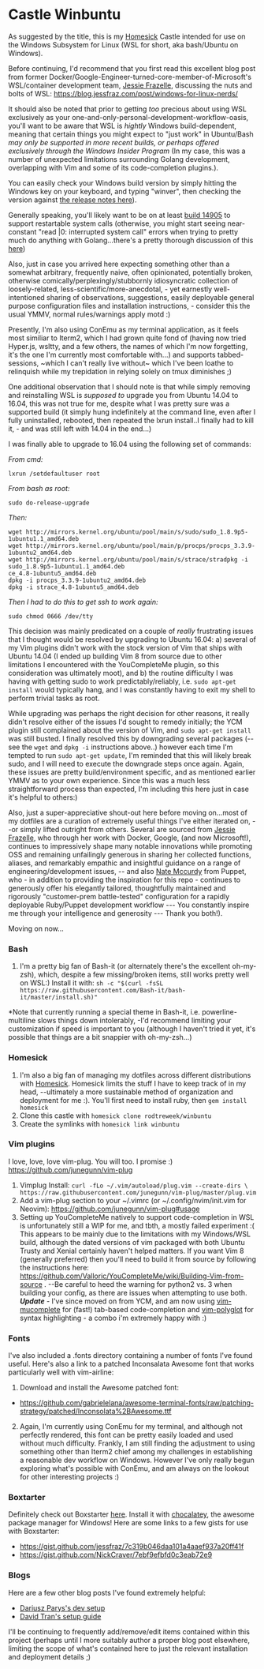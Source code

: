 # Castle Winbuntu

As suggested by the title, this is my [Homesick](https://github.com/technicalpickles/homesick) Castle intended for use on the Windows Subsystem for Linux (WSL for short, aka bash/Ubuntu on Windows).

Before continuing, I'd recommend that you first read this excellent blog post from former Docker/Google-Engineer-turned-core-member-of-Microsoft's WSL/container development team, [Jessie Frazelle](https://github.com/jessfraz), discussing the nuts and bolts of WSL: https://blog.jessfraz.com/post/windows-for-linux-nerds/  

It should also be noted that prior to getting *too* precious about using WSL exclusively as your one-and-only-personal-development-workflow-oasis, you'll want to be aware that WSL is *hightly* Windows build-dependent, meaning that certain things you might expect to "just work" in Ubuntu/Bash *may only be supported in more recent builds, or perhaps offered exclusively through the Windows Insider Program* (In my case, this was a number of unexpected limitations surrounding Golang development, overlapping with Vim and some of its code-completion plugins.).

You can easily check your Windows build version by simply hitting the Windows key on your keyboard, and typing "winver", then checking the version against [the release notes here](https://msdn.microsoft.com/en-us/commandline/wsl/release_notes)).

Generally speaking, you'll likely want to be on at least [build 14905](https://msdn.microsoft.com/en-us/commandline/wsl/release_notes#build-14905) to support restartable system calls (otherwise, you might start seeing near-constant "read |0: interrupted system call" errors when trying to pretty much do anything with Golang...there's a pretty thorough discussion of this [here](https://github.com/Microsoft/BashOnWindows/issues/1198))

Also, just in case you arrived here expecting something other than a somewhat arbitrary, frequently naive, often opinionated, potentially broken, otherwise comically/perplexingly/stubbornly idiosyncratic collection of loosely-related, less-scientific/more-anecdotal, - yet earnestly well-intentioned sharing of observations, suggestions, easily deployable general purpose configuration files and installation instructions, - consider this the usual YMMV, normal rules/warnings apply motd :)

Presently, I'm also using ConEmu as my terminal application, as it feels most similiar to Iterm2, which I had grown quite fond of (having now tried Hyper.js, wsltty, and a few others, the names of which I'm now forgetting, it's the one I'm currently most comfortable with...) and supports tabbed-sessions, ~which I can't really live without~ which I've been loathe to relinquish while my trepidation in relying solely on tmux diminishes ;)

One additional observation that I should note is that while simply removing and reinstalling WSL is *supposed to* upgrade you from Ubuntu 14.04 to 16.04, this was not true for me, despite what I was pretty sure was a supported build (it simply hung indefinitely at the command line, even after I fully uninstalled, rebooted, then repeated the lxrun install..I finally had to kill it, - and was still left with 14.04 in the end...) 

I was finally able to upgrade to 16.04 using the following set of commands:


*From cmd:*
```
lxrun /setdefaultuser root
```
*From bash as root:*
```
sudo do-release-upgrade
```
*Then:*
```
wget http://mirrors.kernel.org/ubuntu/pool/main/s/sudo/sudo_1.8.9p5-1ubuntu1.1_amd64.deb
wget http://mirrors.kernel.org/ubuntu/pool/main/p/procps/procps_3.3.9-1ubuntu2_amd64.deb
wget http://mirrors.kernel.org/ubuntu/pool/main/s/strace/stradpkg -i sudo_1.8.9p5-1ubuntu1.1_amd64.deb
ce_4.8-1ubuntu5_amd64.deb
dpkg -i procps_3.3.9-1ubuntu2_amd64.deb
dpkg -i strace_4.8-1ubuntu5_amd64.deb
```

*Then I had to do this to get ssh to work again:*
```
sudo chmod 0666 /dev/tty
```

This decision was mainly predicated on a couple of *really* frustrating issues that I thought would be resolved by upgrading to Ubuntu 16.04: a) several of my Vim plugins didn't work with the stock version of Vim that ships with Ubuntu 14.04 (I ended up building Vim 8 from source due to other limitations I encountered with the YouCompleteMe plugin, so this consideration was ultimately moot), and b) the routine difficulty I was having with getting sudo to work predictably/reliably, i.e. `sudo apt-get install` would typically hang, and I was constantly having to exit my shell to perform trivial tasks as root.

While upgrading was perhaps the right decision for other reasons, it really didn't resolve either of the issues I'd sought to remedy initially; the YCM plugin still complained about the version of Vim, and `sudo apt-get install` was still busted. I finally resolved this by downgrading several packages (--see the `wget` and `dpkg -i` instructions above..) however each time I'm tempted to run `sudo apt-get update`, I'm reminded that this will likely break sudo, and I will need to execute the downgrade steps once again.  Again, these issues are pretty build/environment specific, and as mentioned earlier YMMV as to your own experience. Since this was a much less straightforward process than expected, I'm including this here just in case it's helpful to others:)

Also, just a super-appreciative shout-out here before moving on...most of my dotfiles are a curation of extremely useful things I've either iterated on, --or simply lifted outright from others. Several are sourced from [Jessie Frazelle](https://github.com/jessfraz/dotfiles), who through her work with Docker, Google, (and now Microsoft!), continues to impressively shape many notable innovations while promoting OSS and remaining unfailingly generous in sharing her collected functions, aliases, and remarkably empathic and insightful guidance on a range of engineering/development issues, -- and also [Nate Mccurdy](https://github.com/natemccurdy/dotfiles) from Puppet, who - in addition to providing the inspiration for this repo - continues to generously offer his elegantly tailored, thoughtfully maintained and rigorously "customer-prem battle-tested" configuration for a rapidly deployable Ruby/Puppet development workflow  --- You constantly inspire me through your intelligence and generosity --- Thank you both!).


Moving on now...

### Bash

1. I'm a pretty big fan of Bash-it (or alternately there's the excellent oh-my-zsh), which, despite a few missing/broken items, still works pretty well on WSL:)  Install it with: `sh -c "$(curl -fsSL https://raw.githubusercontent.com/Bash-it/bash-it/master/install.sh)"` 

*Note that currently running a special theme in Bash-it, i.e. powerline-multiline slows things down intolerably, -I'd recommend limiting your customization if speed is important to you (although I haven't tried it yet, it's possible that things are a bit snappier with oh-my-zsh...)


### Homesick

1. I'm also a big fan of managing my dotfiles across different distributions with [Homesick](https://github.com/technicalpickles/homesick). Homesick limits the stuff I have to keep track of in my head, --ultimately a more sustainable method of organization and deployment for me :). You'll first need to install ruby, then `gem install homesick`
1. Clone this castle with `homesick clone rodtreweek/winbuntu`
1. Create the symlinks with `homesick link winbuntu`

### Vim plugins

I love, love, love vim-plug. You will too. I promise :)
https://github.com/junegunn/vim-plug

1. Vimplug Install: `curl -fLo ~/.vim/autoload/plug.vim --create-dirs \
    https://raw.githubusercontent.com/junegunn/vim-plug/master/plug.vim`
1. Add a vim-plug section to your ~/.vimrc (or ~/.config/nvim/init.vim for Neovim):
https://github.com/junegunn/vim-plug#usage
1. Setting up YouCompleteMe natively to support code-completion in WSL is unfortunately still a WIP for me, and tbth, a mostly failed experiment :( This appears to be mainly due to the limitations with my Windows/WSL build, although the dated versions of vim packaged with both Ubuntu Trusty and Xenial certainly haven't helped matters. If you want Vim 8 (generally preferred) then you'll need to build it from source by following the instructions here: https://github.com/Valloric/YouCompleteMe/wiki/Building-Vim-from-source . --Be careful to heed the warning for python2 vs. 3 when building your config, as there are issues when attempting to use both. ***Update*** - I've since moved on from YCM, and am now using [vim-mucomplete](https://github.com/lifepillar/vim-mucomplete) for (fast!) tab-based code-completion and [vim-polyglot](https://github.com/sheerun/vim-polyglot) for syntax highlighting - a combo i'm extremely happy with :)

### Fonts

I've also included a .fonts directory containing a number of fonts I've found useful. Here's also a link to a patched Inconsalata Awesome font that works particularly well with vim-airline:

1. Download and install the Awesome patched font:
  * <https://github.com/gabrielelana/awesome-terminal-fonts/raw/patching-strategy/patched/Inconsolata%2BAwesome.ttf>
2. Again, I'm currently using ConEmu for my terminal, and although not perfectly rendered, this font can be pretty easily loaded and used without much difficulty. Frankly, I am still finding the adjustment to using something other than Iterm2 chief among my challenges in establishing a reasonable dev workflow on Windows.  However I've only really begun exploring what's possible with ConEmu, and am always on the lookout for other interesting projects :)

### Boxtarter

Definitely check out Boxstarter [here](http://boxstarter.org/InstallBoxstarter). Install it with [chocalatey](https://chocolatey.org/), the awesome package manager for Windows!  Here are some links to a few gists for use with Boxstarter:
* <https://gist.github.com/jessfraz/7c319b046daa101a4aaef937a20ff41f>
* <https://gist.github.com/NickCraver/7ebf9efbfd0c3eab72e9>

### Blogs

Here are a few other blog posts I've found extremely helpful:

* [Dariusz Parys's dev setup](https://medium.com/@dariuszparys/my-windows-10-dev-setup-67d7aecb63a6)
* [David Tran's setup guide](https://davidtranscend.com/blog/windows-terminal-workflow-guide)

I'll be continuing to frequently add/remove/edit items contained within this project (perhaps until I more suitably author a proper blog post elsewhere, limiting the scope of what's contained here to just the relevant installation and deployment details ;)
